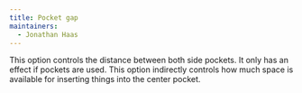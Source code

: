 ```yaml
---
title: Pocket gap
maintainers:
  - Jonathan Haas
---
```


This option controls the distance between both side pockets. It only has an effect if pockets are used. This option indirectly controls how much space is available for inserting things into the center pocket.
